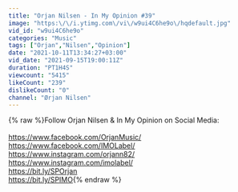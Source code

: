 ```yaml
---
title: "Orjan Nilsen - In My Opinion #39"
image: "https:\/\/i.ytimg.com\/vi\/w9ui4C6he9o\/hqdefault.jpg"
vid_id: "w9ui4C6he9o"
categories: "Music"
tags: ["Orjan","Nilsen","Opinion"]
date: "2021-10-11T13:34:27+03:00"
vid_date: "2021-09-15T19:00:11Z"
duration: "PT1H4S"
viewcount: "5415"
likeCount: "239"
dislikeCount: "0"
channel: "Ørjan Nilsen"
---
```

{% raw %}Follow Orjan Nilsen &amp; In My Opinion on Social Media:<br /><br /><a rel="nofollow" target="blank" href="https://www.facebook.com/OrjanMusic/">https://www.facebook.com/OrjanMusic/</a><br /><a rel="nofollow" target="blank" href="https://www.facebook.com/IMOLabel/">https://www.facebook.com/IMOLabel/</a><br /><a rel="nofollow" target="blank" href="https://www.instagram.com/orjann82/">https://www.instagram.com/orjann82/</a><br /><a rel="nofollow" target="blank" href="https://www.instagram.com/imolabel/">https://www.instagram.com/imolabel/</a><br /><a rel="nofollow" target="blank" href="https://bit.ly/SPOrjan">https://bit.ly/SPOrjan</a><br /><a rel="nofollow" target="blank" href="https://bit.ly/SPIMO">https://bit.ly/SPIMO</a>{% endraw %}
